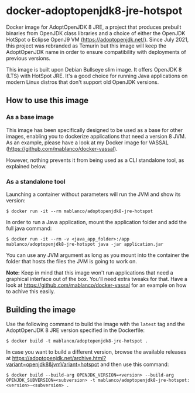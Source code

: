 # docker-adoptopenjdk8-jre-hotspot

Docker image for AdoptOpenJDK 8 JRE, a project that produces prebuilt binaries from OpenJDK class libraries and a choice of either the OpenJDK HotSpot o Eclipse OpenJ9 VM (<https://adoptopenjdk.net/>). Since July 2021, this project was rebranded as Temurin but this image will keep the AdoptOpenJDK name in order to ensure compatibility with deployments of previous versions.

This image is built upon Debian Bullseye slim image. It offers OpenJDK 8 (LTS) with HotSpot JRE. It's a good choice for running Java applications on modern Linux distros that don't support old OpenJDK versions.

## How to use this image

### As a base image

This image has been specifically designed to be used as a base for other images, enabling you to dockerize applications that need a version 8 JVM. As an example, please have a look at my Docker image for VASSAL (<https://github.com/mablanco/docker-vassal>).

However, nothing prevents it from being used as a CLI standalone tool, as explained below.

### As a standalone tool

Launching a container without parameters will run the JVM and show its version:

    $ docker run -it --rm mablanco/adoptopenjdk8-jre-hotspot

In order to run a Java application, mount the application folder and add the full java command:

    $ docker run -it --rm -v <java_app_folder>:/app mablanco/adoptopenjdk8-jre-hotspot java -jar application.jar

You can use any JVM argument as long as you mount into the container the folder that hosts the files the JVM is going to work on.

**Note:** Keep in mind that this image won't run applications that need a graphical interface out of the box. You'll need extra tweaks for that. Have a look at <https://github.com/mablanco/docker-vassal> for an example on how to achive this easily.

## Building the image

Use the following command to build the image with the `latest` tag and the AdoptOpenJDK 8 JRE version specified in the Dockerfile:

    $ docker build -t mablanco/adoptopenjdk8-jre-hotspot .

In case you want to build a different version, browse the available releases at <https://adoptopenjdk.net/archive.html?variant=openjdk8&jvmVariant=hotspot> and then use this command:

    $ docker build --build-arg OPENJDK_VERSION=<version> --build-arg OPENJDK_SUBVERSION=<subversion> -t mablanco/adoptopenjdk8-jre-hotspot:<version>-<subversion> .
